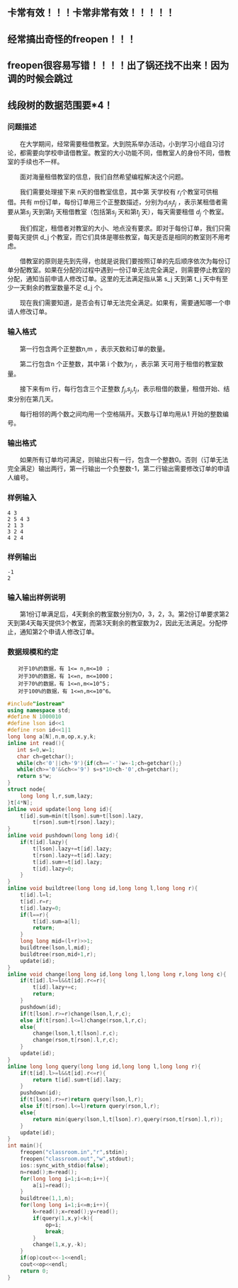 ## 卡常有效！！！卡常非常有效！！！！！
## 经常搞出奇怪的freopen！！！
## freopen很容易写错！！！！出了锅还找不出来！因为调的时候会跳过
## 线段树的数据范围要*4！
### 问题描述
　　在大学期间，经常需要租借教室。大到院系举办活动，小到学习小组自习讨论，都需要向学校申请借教室。教室的大小功能不同，借教室人的身份不同，借教室的手续也不一样。

　　面对海量租借教室的信息，我们自然希望编程解决这个问题。

　　我们需要处理接下来 n天的借教室信息，其中第 天学校有 $r_i$个教室可供租借。共有 m份订单，每份订单用三个正整数描述，分别为$d_j s_j t_j$ ，表示某租借者需要从第$s_j$ 天到第$t_j$ 天租借教室（包括第$s_j$ 天和第$t_j$ 天），每天需要租借 $d_j$ 个教室。

　　我们假定，租借者对教室的大小、地点没有要求。即对于每份订单，我们只需要每天提供 d_j 个教室，而它们具体是哪些教室，每天是否是相同的教室则不用考虑。

　　借教室的原则是先到先得，也就是说我们要按照订单的先后顺序依次为每份订单分配教室。如果在分配的过程中遇到一份订单无法完全满足，则需要停止教室的分配，通知当前申请人修改订单。这里的无法满足指从第 s_j 天到第 t_j 天中有至少一天剩余的教室数量不足 d_j 个。

　　现在我们需要知道，是否会有订单无法完全满足。如果有，需要通知哪一个申请人修改订单。
### 输入格式
　　第一行包含两个正整数n,m ，表示天数和订单的数量。

　　第二行包含n 个正整数，其中第 i 个数为$r_i$ ，表示第 天可用于租借的教室数量。

　　接下来有m 行，每行包含三个正整数 $f_j$,$s_j$,$t_j$，表示租借的数量，租借开始、结束分别在第几天。

　　每行相邻的两个数之间均用一个空格隔开。天数与订单均用从1 开始的整数编号。
### 输出格式
　　如果所有订单均可满足，则输出只有一行，包含一个整数0。否则（订单无法完全满足）输出两行，第一行输出一个负整数-1，第二行输出需要修改订单的申请人编号。
### 样例输入
```
4 3
2 5 4 3
2 1 3
3 2 4
4 2 4
```
### 样例输出
```
-1
2
```
### 输入输出样例说明
　　第1份订单满足后，4天剩余的教室数分别为0，3，2，3。第2份订单要求第2天到第4天每天提供3个教室，而第3天剩余的教室数为2，因此无法满足。分配停止，通知第2个申请人修改订单。
### 数据规模和约定
```
　　对于10%的数据，有 1<= n,m<=10 ；
　　对于30%的数据，有 1<=n, m<=1000；
　　对于70%的数据，有 1<=n,m<=10^5；
　　对于100%的数据，有 1<=n,m<=10^6。
```
```cpp
#include"iostream"
using namespace std;
#define N 1000010
#define lson id<<1
#define rson id<<1|1
long long a[N],n,m,op,x,y,k;
inline int read(){
   int s=0,w=1;
   char ch=getchar();
   while(ch<'0'||ch>'9'){if(ch=='-')w=-1;ch=getchar();}
   while(ch>='0'&&ch<='9') s=s*10+ch-'0',ch=getchar();
   return s*w;
}
struct node{
	long long l,r,sum,lazy;
}t[4*N];
inline void update(long long id){
	t[id].sum=min(t[lson].sum+t[lson].lazy,
		t[rson].sum+t[rson].lazy);
}
inline void pushdown(long long id){
	if(t[id].lazy){
		t[lson].lazy+=t[id].lazy;
		t[rson].lazy+=t[id].lazy;
		t[id].sum+=t[id].lazy;
		t[id].lazy=0;
	}
}
inline void buildtree(long long id,long long l,long long r){
	t[id].l=l;
	t[id].r=r;
	t[id].lazy=0;
	if(l==r){
		t[id].sum=a[l];
		return;
	}
	long long mid=(l+r)>>1;
	buildtree(lson,l,mid);
	buildtree(rson,mid+1,r);
	update(id);
}
inline void change(long long id,long long l,long long r,long long c){
	if(t[id].l>=l&&t[id].r<=r){
		t[id].lazy+=c;
		return;
	}
	pushdown(id);
	if(t[lson].r>=r)change(lson,l,r,c);
	else if(t[rson].l<=l)change(rson,l,r,c);
	else{
		change(lson,l,t[lson].r,c);
		change(rson,t[rson].l,r,c);
	}
	update(id);
}
inline long long query(long long id,long long l,long long r){
	if(t[id].l>=l&&t[id].r<=r){
		return t[id].sum+t[id].lazy;
	}
	pushdown(id);
	if(t[lson].r>=r)return query(lson,l,r);
	else if(t[rson].l<=l)return query(rson,l,r);
	else{
		return min(query(lson,l,t[lson].r),query(rson,t[rson].l,r));
	}
	update(id);
}
int main(){
	freopen("classroom.in","r",stdin);
	freopen("classroom.out","w",stdout);
	ios::sync_with_stdio(false);
	n=read();m=read();
	for(long long i=1;i<=n;i++){
		a[i]=read();
	}
	buildtree(1,1,n);
	for(long long i=1;i<=m;i++){
		k=read();x=read();y=read();
		if(query(1,x,y)<k){
			op=i;
			break;
		}
		change(1,x,y,-k);
	}
	if(op)cout<<-1<<endl;
	cout<<op<<endl;
	return 0;
}
```